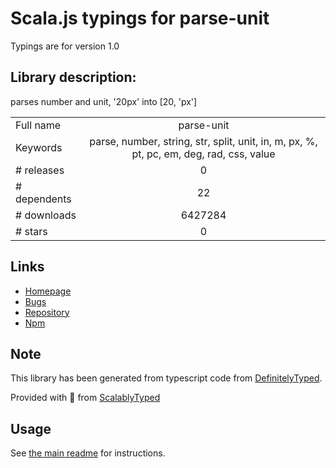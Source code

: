 
# Scala.js typings for parse-unit

Typings are for version 1.0

## Library description:
parses number and unit, '20px' into [20, 'px']

|                    |                 |
| ------------------ | :-------------: |
| Full name          | parse-unit |
| Keywords           | parse, number, string, str, split, unit, in, m, px, %, pt, pc, em, deg, rad, css, value |
| # releases         | 0 |
| # dependents       | 22 |
| # downloads        | 6427284 |
| # stars            | 0 |

## Links
- [Homepage](https://github.com/mattdesl/parse-unit)
- [Bugs](https://github.com/mattdesl/parse-unit/issues)
- [Repository](https://github.com/mattdesl/parse-unit)
- [Npm](https://www.npmjs.com/package/parse-unit)
    


## Note
This library has been generated from typescript code from [DefinitelyTyped](https://definitelytyped.org).

Provided with :purple_heart: from [ScalablyTyped](https://github.com/oyvindberg/ScalablyTyped)

## Usage
See [the main readme](../../readme.md) for instructions.


